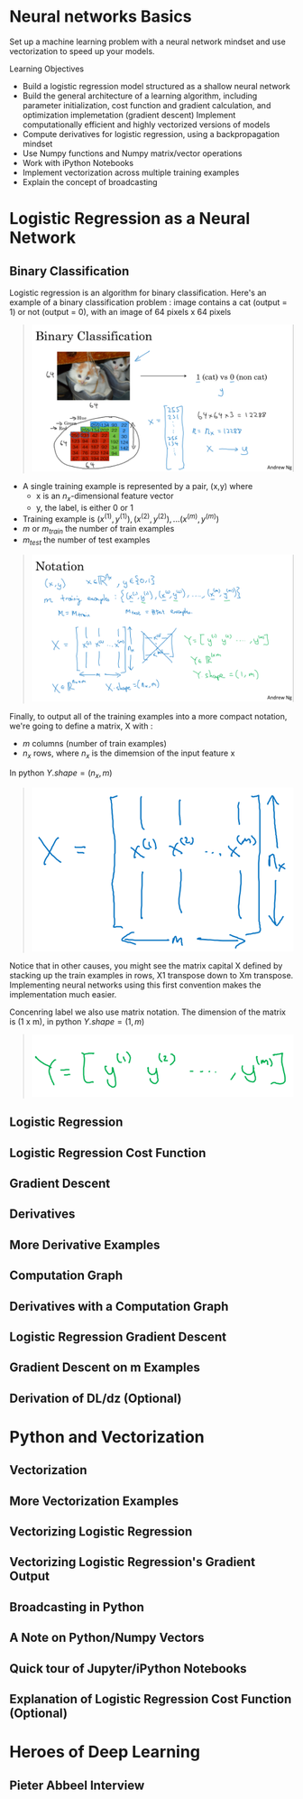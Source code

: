 # Neural networks Basics

Set up a machine learning problem with a neural network mindset and use vectorization to speed up your models.

Learning Objectives
- Build a logistic regression model structured as a shallow neural network
- Build the general architecture of a learning algorithm, including parameter initialization, cost function and gradient calculation, and optimization implemetation (gradient descent)
Implement computationally efficient and highly vectorized versions of models
- Compute derivatives for logistic regression, using a backpropagation mindset
- Use Numpy functions and Numpy matrix/vector operations
- Work with iPython Notebooks
- Implement vectorization across multiple training examples
- Explain the concept of broadcasting

# Logistic Regression as a Neural Network

## Binary Classification

Logistic regression is an algorithm for binary classification.
Here's an example of a binary classification problem : image contains a cat (output = 1) or not (output = 0), with an image of 64 pixels x 64 pixels 

> <img src="./images/w02-01-w02-01-Binary_Classification/img_2023-03-11_12-51-22.png">

- A single training example is represented by a pair, (x,y) where 
    - x is an $n_x$-dimensional feature vector 
    - y, the label, is either 0 or 1
- Training example is $(x^{(1)}, y^{(1)}), (x^{(2)}, y^{(2)}), ... (x^{(m)}, y^{(m)})$
- $m$ or $m_{train}$ the number of train examples
- $m_{test}$ the number of test examples

> <img src="./images/w02-01-w02-01-Binary_Classification/img_2023-03-11_12-51-25.png">

Finally, to output all of the training examples into a more compact notation, we're going to define a matrix, X with :
- $m$ columns (number of train examples)
- $n_x$ rows, where $n_x$ is the dimemsion of the input feature x

In python $Y.shape=(n_x,m)$

> <img src="./images/w02-01-w02-01-Binary_Classification/img_2023-03-11_14-26-29.png">

Notice that in other causes, you might see the matrix capital X defined by stacking up the train examples in rows, X1 transpose down to Xm transpose. Implementing neural networks using this first convention makes the implementation much easier.

Concenring label we also use matrix notation. The dimension of the matrix is (1 x m), in python $Y.shape = (1,m)$

> <img src="./images/w02-01-w02-01-Binary_Classification/img_2023-03-11_14-38-07.png">





## Logistic Regression


## Logistic Regression Cost Function

## Gradient Descent

## Derivatives

## More Derivative Examples

## Computation Graph

## Derivatives with a Computation Graph

## Logistic Regression Gradient Descent

## Gradient Descent on m Examples

## Derivation of DL/dz (Optional)



# Python and Vectorization

## Vectorization

## More Vectorization Examples

## Vectorizing Logistic Regression

## Vectorizing Logistic Regression's Gradient Output

## Broadcasting in Python

## A Note on Python/Numpy Vectors

## Quick tour of Jupyter/iPython Notebooks

## Explanation of Logistic Regression Cost Function (Optional)




# Heroes of Deep Learning

## Pieter Abbeel Interview

